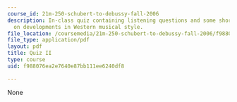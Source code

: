 ```yaml
---
course_id: 21m-250-schubert-to-debussy-fall-2006
description: In-class quiz containing listening questions and some short essay questions
  on developments in Western musical style.
file_location: /coursemedia/21m-250-schubert-to-debussy-fall-2006/f988076ea2e7640e87bb111ee6240df8_quiz2.pdf
file_type: application/pdf
layout: pdf
title: Quiz II
type: course
uid: f988076ea2e7640e87bb111ee6240df8

---
```

None